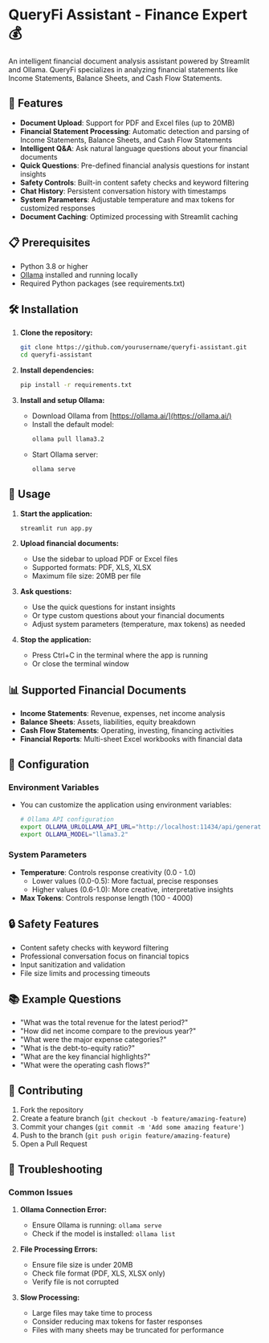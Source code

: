 # QueryFi Assistant - Finance Expert 💰

An intelligent financial document analysis assistant powered by Streamlit and Ollama. QueryFi specializes in analyzing financial statements like Income Statements, Balance Sheets, and Cash Flow Statements.

## 🚀 Features

- **Document Upload**: Support for PDF and Excel files (up to 20MB)
- **Financial Statement Processing**: Automatic detection and parsing of Income Statements, Balance Sheets, and Cash Flow Statements
- **Intelligent Q&A**: Ask natural language questions about your financial documents
- **Quick Questions**: Pre-defined financial analysis questions for instant insights
- **Safety Controls**: Built-in content safety checks and keyword filtering
- **Chat History**: Persistent conversation history with timestamps
- **System Parameters**: Adjustable temperature and max tokens for customized responses
- **Document Caching**: Optimized processing with Streamlit caching

## 📋 Prerequisites

- Python 3.8 or higher
- [Ollama](https://ollama.ai/) installed and running locally
- Required Python packages (see requirements.txt)

## 🛠️ Installation

1. **Clone the repository:**
   ```bash
   git clone https://github.com/yourusername/queryfi-assistant.git
   cd queryfi-assistant
   ```

2. **Install dependencies:**
   ```bash
   pip install -r requirements.txt
   ```

3. **Install and setup Ollama:**
   - Download Ollama from [https://ollama.ai/](https://ollama.ai/)
   - Install the default model:
     ```bash
     ollama pull llama3.2
     ```
   - Start Ollama server:
     ```bash
     ollama serve
     ```

## 🚀 Usage

1. **Start the application:**
   ```bash
   streamlit run app.py
   ```

2. **Upload financial documents:**
   - Use the sidebar to upload PDF or Excel files
   - Supported formats: PDF, XLS, XLSX
   - Maximum file size: 20MB per file

3. **Ask questions:**
   - Use the quick questions for instant insights
   - Or type custom questions about your financial documents
   - Adjust system parameters (temperature, max tokens) as needed
     
4. **Stop the application:**
   - Press Ctrl+C in the terminal where the app is running
   - Or close the terminal window

## 📊 Supported Financial Documents

- **Income Statements**: Revenue, expenses, net income analysis
- **Balance Sheets**: Assets, liabilities, equity breakdown
- **Cash Flow Statements**: Operating, investing, financing activities
- **Financial Reports**: Multi-sheet Excel workbooks with financial data

## 🔧 Configuration

### Environment Variables

- You can customize the application using environment variables:
  ```bash
  # Ollama API configuration
  export OLLAMA_URLOLLAMA_API_URL="http://localhost:11434/api/generate"
  export OLLAMA_MODEL="llama3.2"
  ```
  
### System Parameters

- **Temperature**: Controls response creativity (0.0 - 1.0)
  - Lower values (0.0-0.5): More factual, precise responses
  - Higher values (0.6-1.0): More creative, interpretative insights
- **Max Tokens**: Controls response length (100 - 4000)

## 🔒 Safety Features

- Content safety checks with keyword filtering
- Professional conversation focus on financial topics
- Input sanitization and validation
- File size limits and processing timeouts

## 📚 Example Questions

- "What was the total revenue for the latest period?"
- "How did net income compare to the previous year?"
- "What were the major expense categories?"
- "What is the debt-to-equity ratio?"
- "What are the key financial highlights?"
- "What were the operating cash flows?"

## 🤝 Contributing

1. Fork the repository
2. Create a feature branch (`git checkout -b feature/amazing-feature`)
3. Commit your changes (`git commit -m 'Add some amazing feature'`)
4. Push to the branch (`git push origin feature/amazing-feature`)
5. Open a Pull Request


## 🐛 Troubleshooting

### Common Issues

1. **Ollama Connection Error:**
   - Ensure Ollama is running: `ollama serve`
   - Check if the model is installed: `ollama list`

2. **File Processing Errors:**
   - Ensure file size is under 20MB
   - Check file format (PDF, XLS, XLSX only)
   - Verify file is not corrupted

3. **Slow Processing:**
   - Large files may take time to process
   - Consider reducing max tokens for faster responses
   - Files with many sheets may be truncated for performance
